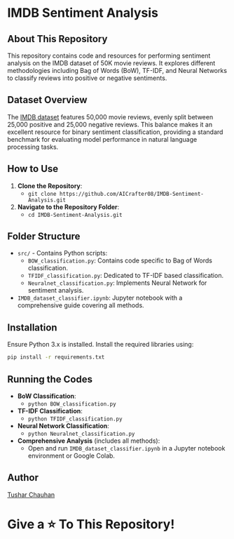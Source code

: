 IMDB Sentiment Analysis
=======================

About This Repository
---------------------

This repository contains code and resources for performing sentiment analysis on the IMDB dataset of 50K movie reviews. It explores different methodologies including Bag of Words (BoW), TF-IDF, and Neural Networks to classify reviews into positive or negative sentiments.

Dataset Overview
----------------

The [IMDB dataset](https://www.kaggle.com/datasets/lakshmi25npathi/imdb-dataset-of-50k-movie-reviews) features 50,000 movie reviews, evenly split between 25,000 positive and 25,000 negative reviews. This balance makes it an excellent resource for binary sentiment classification, providing a standard benchmark for evaluating model performance in natural language processing tasks.

How to Use
----------

1.  **Clone the Repository**:
    *   `git clone https://github.com/AICrafter08/IMDB-Sentiment-Analysis.git`
2.  **Navigate to the Repository Folder**:
    *   `cd IMDB-Sentiment-Analysis.git`

Folder Structure
----------------

* `src/` - Contains Python scripts:
    *   `BOW_classification.py`: Contains code specific to Bag of Words classification.
    *   `TFIDF_classification.py`: Dedicated to TF-IDF based classification.
    *   `Neuralnet_classification.py`: Implements Neural Network for sentiment analysis.
*   `IMDB_dataset_classifier.ipynb`: Jupyter notebook with a comprehensive guide covering all methods.

Installation
------------

Ensure Python 3.x is installed. Install the required libraries using:

```bash
pip install -r requirements.txt
```

Running the Codes
-----------------

*   **BoW Classification**:
    *   `python BOW_classification.py`
*   **TF-IDF Classification**:
    *   `python TFIDF_classification.py`
*   **Neural Network Classification**:
    *   `python Neuralnet_classification.py`
*   **Comprehensive Analysis** (includes all methods):
    *   Open and run `IMDB_dataset_classifier.ipynb` in a Jupyter notebook environment or Google Colab.

## Author

[Tushar Chauhan ](https://www.linkedin.com/in/tushar-chauhan-626681179/)
# Give a :star: To This Repository!
